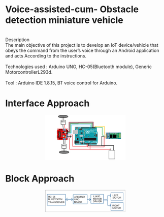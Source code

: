 # Voice-assisted-cum- Obstacle detection miniature vehicle
<br>
Description<br>
The main objective of this project is to develop an IoT device/vehicle that obeys the command from the user’s voice through an
                   	 Android application and acts According to the instructions.    <br><br>
Technologies used	: Arduino UNO, HC-05(Bluetooth module), Generic MotorcontrollerL293d.<br><br>
Tool		: Arduino IDE 1.8.15, BT voice control for Arduino.<br>

# Interface Approach

<center><img src="Circuit_Implementation.jpg", width=50%, height= 50%></center>

# Block Approach

<center><img src ="Block_Approach.jpg", width=50%, height= 50%></center>
